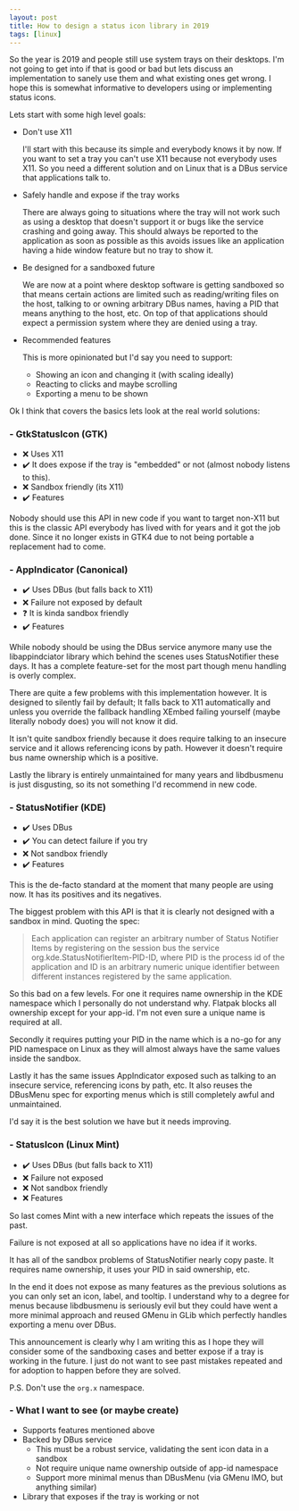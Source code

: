 ```yaml
---
layout: post
title: How to design a status icon library in 2019
tags: [linux]
---
```


So the year is 2019 and people still use system trays on their desktops. I'm not going to get into
if that is good or bad but lets discuss an implementation to sanely use them and what existing ones
get wrong. I hope this is somewhat informative to developers using or implementing status icons.

<!--more-->

Lets start with some high level goals:

- Don't use X11

   I'll start with this because its simple and everybody knows it by now. If you want to set a tray you can't
   use X11 because not everybody uses X11. So you need a different solution and on Linux that is a DBus service
   that applications talk to.

- Safely handle and expose if the tray works

   There are always going to situations where the tray will not work such as using a desktop that doesn't support
   it or bugs like the service crashing and going away. This should always be reported to the application as soon
   as possible as this avoids issues like an application having a hide window feature but no tray to show it.

- Be designed for a sandboxed future

   We are now at a point where desktop software is getting sandboxed so that means certain actions are limited such
   as reading/writing files on the host, talking to or owning arbitrary DBus names, having a PID that means anything
   to the host, etc. On top of that applications should expect a permission system where they are denied using a tray.

- Recommended features

   This is more opinionated but I'd say you need to support:

   - Showing an icon and changing it (with scaling ideally)
   - Reacting to clicks and maybe scrolling
   - Exporting a menu to be shown


Ok I think that covers the basics lets look at the real world solutions:

### - GtkStatusIcon (GTK)

  - ❌ Uses X11
  - ✔️ It does expose if the tray is "embedded" or not (almost nobody listens to this).
  - ❌ Sandbox friendly (its X11)
  - ✔️ Features

  Nobody should use this API in new code if you want to target non-X11 but this is the classic API
  everybody has lived with for years and it got the job done. Since it no longer exists in GTK4
  due to not being portable a replacement had to come.

### - AppIndicator (Canonical)

  - ✔️ Uses DBus (but falls back to X11)
  - ❌ Failure not exposed by default
  - ❓ It is kinda sandbox friendly
  - ✔️ Features

  While nobody should be using the DBus service anymore many use the libappindciator library which behind the scenes uses StatusNotifier these days. It has a complete
  feature-set for the most part though menu handling is overly complex.

  There are quite a few problems with this implementation however. It is designed to silently fail by default; It falls back to X11 automatically and unless you override
  the fallback handling XEmbed failing yourself (maybe literally nobody does) you will not know it did.

  It isn't quite sandbox friendly because it does require talking to an insecure service and it allows referencing icons by path. However it doesn't require bus
  name ownership which is a positive.

  Lastly the library is entirely unmaintained for many years and libdbusmenu is just disgusting, so its not something I'd recommend in new code.

### - StatusNotifier (KDE)

  - ✔️ Uses DBus
  - ✔️ You can detect failure if you try
  - ❌ Not sandbox friendly
  - ✔️ Features

  This is the de-facto standard at the moment that many people are using now. It has its positives and its negatives.

  The biggest problem with this API is that it is clearly not designed with a sandbox in mind. Quoting the spec:

  > Each application can register an arbitrary number of Status Notifier Items by registering on the session bus the service org.kde.StatusNotifierItem-PID-ID,
  > where PID is the process id of the application and ID is an arbitrary numeric unique identifier between different instances registered by the same application.

  So this bad on a few levels. For one it requires name ownership in the KDE namespace which I personally do not understand why. Flatpak blocks all ownership except for your app-id.
  I'm not even sure a unique name is required at all.

  Secondly it requires putting your PID in the name which is a no-go for any PID namespace on Linux as they will almost always have the same values inside the sandbox.

  Lastly it has the same issues AppIndicator exposed such as talking to an insecure service, referencing icons by path, etc. It also reuses the DBusMenu spec for exporting
  menus which is still completely awful and unmaintained.

  I'd say it is the best solution we have but it needs improving.

### - StatusIcon (Linux Mint)

  - ✔️ Uses DBus (but falls back to X11)
  - ❌ Failure not exposed
  - ❌ Not sandbox friendly
  - ❌ Features

  So last comes Mint with a new interface which repeats the issues of the past.

  Failure is not exposed at all so applications have no idea if it works.

  It has all of the sandbox problems of StatusNotifier nearly copy paste. It requires name ownership, it uses your PID in said ownership, etc.

  In the end it does not expose as many features as the previous solutions as you can only set an icon, label, and tooltip. I understand why to a degree
  for menus because libdbusmenu is seriously evil but they could have went a more minimal approach and reused GMenu in GLib which perfectly
  handles exporting a menu over DBus.

  This announcement is clearly why I am writing this as I hope they will consider some of the sandboxing cases and better expose if a tray
  is working in the future. I just do not want to see past mistakes repeated and for adoption to happen before they are solved.

  P.S. Don't use the `org.x` namespace.

### - What I want to see (or maybe create)

  - Supports features mentioned above
  - Backed by DBus service
    - This must be a robust service, validating the sent icon data in a sandbox
    - Not require unique name ownership outside of app-id namespace
    - Support more minimal menus than DBusMenu (via GMenu IMO, but anything similar)
  - Library that exposes if the tray is working or not

